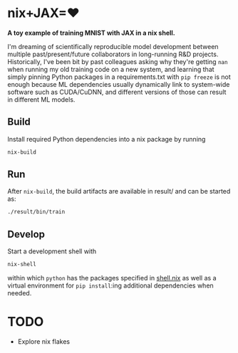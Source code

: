 # nix+JAX=❤️
**A toy example of training MNIST with JAX in a nix shell.**

I'm dreaming of scientifically reproducible model development between multiple past/present/future collaborators in long-running R&D projects. Historically, I've been bit by past colleagues asking why they're getting `nan` when running my old training code on a new system, and learning that simply pinning Python packages in a requirements.txt with `pip freeze` is not enough because ML dependencies usually dynamically link to system-wide software such as CUDA/CuDNN, and different versions of those can result in different ML models.

## Build
Install required Python dependencies into a nix package by running
```sh
nix-build
```

## Run
After `nix-build`, the build artifacts are available in result/ and can be started as:
```sh
./result/bin/train
```

## Develop
Start a development shell with
```sh
nix-shell
```
within which `python` has the packages specified in [shell.nix](./shell.nix) as well as a virtual environment for `pip install`:ing additional dependencies when needed.

# TODO
- Explore nix flakes
